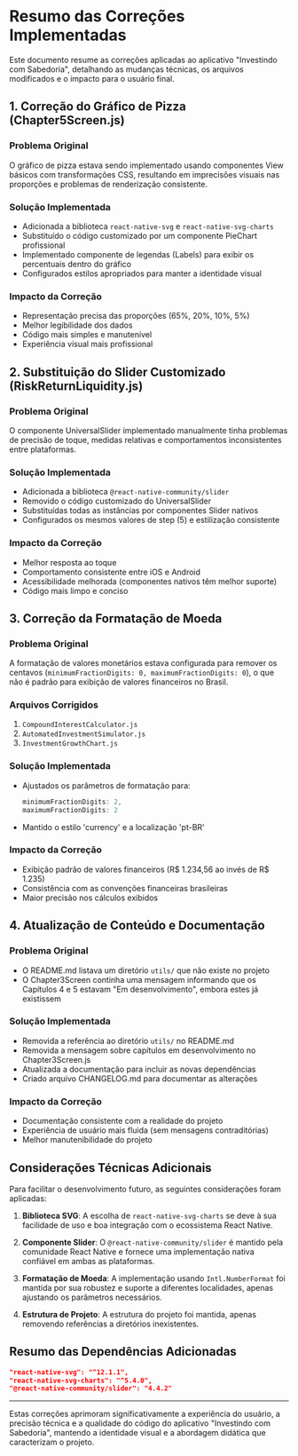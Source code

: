 # Resumo das Correções Implementadas

Este documento resume as correções aplicadas ao aplicativo "Investindo com Sabedoria", detalhando as mudanças técnicas, os arquivos modificados e o impacto para o usuário final.

## 1. Correção do Gráfico de Pizza (Chapter5Screen.js)

### Problema Original
O gráfico de pizza estava sendo implementado usando componentes View básicos com transformações CSS, resultando em imprecisões visuais nas proporções e problemas de renderização consistente.

### Solução Implementada
- Adicionada a biblioteca `react-native-svg` e `react-native-svg-charts`
- Substituído o código customizado por um componente PieChart profissional
- Implementado componente de legendas (Labels) para exibir os percentuais dentro do gráfico
- Configurados estilos apropriados para manter a identidade visual

### Impacto da Correção
- Representação precisa das proporções (65%, 20%, 10%, 5%)
- Melhor legibilidade dos dados
- Código mais simples e manutenível
- Experiência visual mais profissional

## 2. Substituição do Slider Customizado (RiskReturnLiquidity.js)

### Problema Original
O componente UniversalSlider implementado manualmente tinha problemas de precisão de toque, medidas relativas e comportamentos inconsistentes entre plataformas.

### Solução Implementada
- Adicionada a biblioteca `@react-native-community/slider`
- Removido o código customizado do UniversalSlider
- Substituídas todas as instâncias por componentes Slider nativos
- Configurados os mesmos valores de step (5) e estilização consistente

### Impacto da Correção
- Melhor resposta ao toque
- Comportamento consistente entre iOS e Android
- Acessibilidade melhorada (componentes nativos têm melhor suporte)
- Código mais limpo e conciso

## 3. Correção da Formatação de Moeda

### Problema Original
A formatação de valores monetários estava configurada para remover os centavos (`minimumFractionDigits: 0, maximumFractionDigits: 0`), o que não é padrão para exibição de valores financeiros no Brasil.

### Arquivos Corrigidos
1. `CompoundInterestCalculator.js`
2. `AutomatedInvestmentSimulator.js`
3. `InvestmentGrowthChart.js`

### Solução Implementada
- Ajustados os parâmetros de formatação para:
  ```javascript
  minimumFractionDigits: 2,
  maximumFractionDigits: 2
  ```
- Mantido o estilo 'currency' e a localização 'pt-BR'

### Impacto da Correção
- Exibição padrão de valores financeiros (R$ 1.234,56 ao invés de R$ 1.235)
- Consistência com as convenções financeiras brasileiras
- Maior precisão nos cálculos exibidos

## 4. Atualização de Conteúdo e Documentação

### Problema Original
- O README.md listava um diretório `utils/` que não existe no projeto
- O Chapter3Screen continha uma mensagem informando que os Capítulos 4 e 5 estavam "Em desenvolvimento", embora estes já existissem

### Solução Implementada
- Removida a referência ao diretório `utils/` no README.md
- Removida a mensagem sobre capítulos em desenvolvimento no Chapter3Screen.js
- Atualizada a documentação para incluir as novas dependências
- Criado arquivo CHANGELOG.md para documentar as alterações

### Impacto da Correção
- Documentação consistente com a realidade do projeto
- Experiência de usuário mais fluida (sem mensagens contraditórias)
- Melhor manutenibilidade do projeto

## Considerações Técnicas Adicionais

Para facilitar o desenvolvimento futuro, as seguintes considerações foram aplicadas:

1. **Biblioteca SVG**: A escolha de `react-native-svg-charts` se deve à sua facilidade de uso e boa integração com o ecossistema React Native.

2. **Componente Slider**: O `@react-native-community/slider` é mantido pela comunidade React Native e fornece uma implementação nativa confiável em ambas as plataformas.

3. **Formatação de Moeda**: A implementação usando `Intl.NumberFormat` foi mantida por sua robustez e suporte a diferentes localidades, apenas ajustando os parâmetros necessários.

4. **Estrutura de Projeto**: A estrutura do projeto foi mantida, apenas removendo referências a diretórios inexistentes.

## Resumo das Dependências Adicionadas

```json
"react-native-svg": "^12.1.1",
"react-native-svg-charts": "^5.4.0",
"@react-native-community/slider": "4.4.2"
```

---

Estas correções aprimoram significativamente a experiência do usuário, a precisão técnica e a qualidade do código do aplicativo "Investindo com Sabedoria", mantendo a identidade visual e a abordagem didática que caracterizam o projeto.